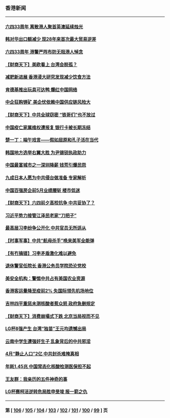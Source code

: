### 香港新闻
---
#### [六四33周年 离散港人聚首英澳延续烛光](../../pages/ncid1349362/n13752591.md) 
#### [韩对华出口额减少 现28年来首次最大贸易逆差](../../pages/ncid1349362/n13752569.md) 
#### [六四33周年 港警严阵布防无阻港人悼念](../../pages/ncid1349362/n13752544.md) 
#### [【财商天下】美欧看上 台湾会脱孤？](../../pages/ncid1349362/n13752388.md) 
#### [减肥新进展 香港浸大研究发现减少饮食方法](../../pages/ncid1349362/n13752361.md) 
#### [肯德基推出玩具可达鸭 爆红中国网络](../../pages/ncid1349362/n13752318.md) 
#### [中企狂购锂矿 美企忧依赖中国供应链风险大](../../pages/ncid1349362/n13752297.md) 
#### [【财商天下】中共全球窃密 “铁哥们”也不放过](../../pages/ncid1349362/n13751851.md) 
#### [中国疫亡家属维权遭报复 银行卡被长期冻结](../../pages/ncid1349362/n13751725.md) 
#### [楚一丁：端午戏言——假如屈原和孔子活在当代](../../pages/ncid1349362/n13751814.md) 
#### [韩国地方选举右翼大胜 为尹锡锐执政助力](../../pages/ncid1349362/n13751702.md) 
#### [中国最富城市之一深圳降薪 钱荒引爆民怨](../../pages/ncid1349362/n13751784.md) 
#### [九成日本人愿为中共侵台做准备 专家解析](../../pages/ncid1349362/n13751736.md) 
#### [中国百强房企前5月业绩腰斩 楼市低迷](../../pages/ncid1349362/n13751706.md) 
#### [【财商天下】六四前夕高校抗争 中共妥协了？](../../pages/ncid1349362/n13751091.md) 
#### [习近平势力接管江泽民老家“刀把子”](../../pages/ncid1349362/n13751076.md) 
#### [最高层习李纷争公开化 中共官员无所适从](../../pages/ncid1349362/n13751052.md) 
#### [【时事军事】中共“航母杀手”唤来美军全能弹](../../pages/ncid1349362/n13750425.md) 
#### [【有冇搞错】习李矛盾激化难以避免](../../pages/ncid1349362/n13750461.md) 
#### [退休警官任院长 香港公务员学院恐沦党校](../../pages/ncid1349362/n13750737.md) 
#### [美安全机构：警惕中共占有美国农业资源](../../pages/ncid1349362/n13750598.md) 
#### [香港客运量降至疫前2% 失国际领先机场地位](../../pages/ncid1349362/n13750573.md) 
#### [吉林四平重惩未测核酸者惹众怒 政府急删规定](../../pages/ncid1349362/n13750501.md) 
#### [【财商天下】消费崩塌式下跌 北京当局视而不见](../../pages/ncid1349362/n13750403.md) 
#### [LG杯8强产生 台湾“独苗”王元均遗憾出局](../../pages/ncid1349362/n13750378.md) 
#### [云南中学生遭强奸生子 乱象背后的中共邪淫](../../pages/ncid1349362/n13750214.md) 
#### [4月“静止人口”2亿 中共封杀难掩真相](../../pages/ncid1349362/n13750226.md) 
#### [年耗1.45兆 中国常态化核酸检测医保担不起](../../pages/ncid1349362/n13750242.md) 
#### [王友群：我亲历的五件神奇的事](../../pages/ncid1349362/n13749515.md) 
#### [LG杯赛柯洁逆转危局胜申旻埈 报一箭之仇](../../pages/ncid1349362/n13749695.md) 

---
#### 第 [ [106](./106.md) / [105](./105.md) / [104](./104.md) / [103](./103.md) / [102](./102.md) / [101](./101.md) / [100](./100.md) / [99](./99.md) ] 页
